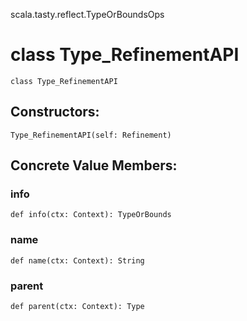 scala.tasty.reflect.TypeOrBoundsOps
# class Type_RefinementAPI

<pre><code class="language-scala" >class Type_RefinementAPI</pre></code>
## Constructors:
<pre><code class="language-scala" >Type_RefinementAPI(self: Refinement)</pre></code>

## Concrete Value Members:
### info
<pre><code class="language-scala" >def info(ctx: Context): TypeOrBounds</pre></code>

### name
<pre><code class="language-scala" >def name(ctx: Context): String</pre></code>

### parent
<pre><code class="language-scala" >def parent(ctx: Context): Type</pre></code>

